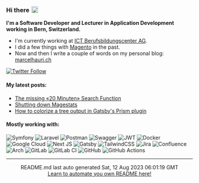 ### Hi there <img src="https://media.giphy.com/media/hvRJCLFzcasrR4ia7z/giphy.gif" style="width: 18px; margin-left: 5px; position: absolute;">

**I'm a Software Developer and Lecturer in Application Development working in Bern, Switzerland.**

- I'm currently working at [ICT Berufsbildungscenter AG](https://berufsbildungscenter.ch/).
- I did a few things with [Magento](https://magento.marcelhauri.ch) in the past.
- Now and then I write a couple of words on my personal blog: [marcelhauri.ch](https://marcelhauri.ch)

[![Twitter Follow](https://img.shields.io/twitter/follow/mhauri?style=for-the-badge&color=111827&labelColor=111827)](https://twitter.com/mhauri)

#### My latest posts:

 - [The missing «20 Minuten» Search Function](https://marcelhauri.ch/blog/the-missing-20-minuten-search-function)
 - [Shutting down Magestats](https://marcelhauri.ch/blog/shutting-down-magestats)
 - [How to colorize a tree output in Gatsby's Prism plugin](https://marcelhauri.ch/blog/how-to-colorize-a-tree-output-in-gatsbys-prism-plugin)

#### Mostly working with:

![Symfony](https://img.shields.io/badge/symfony-%23000000.svg?style=for-the-badge&logo=symfony&logoColor=white&color=111827)
![Laravel](https://img.shields.io/badge/laravel-%23FF2D20.svg?style=for-the-badge&logo=laravel&logoColor=white&color=111827)
![Postman](https://img.shields.io/badge/Postman-FF6C37?style=for-the-badge&logo=postman&logoColor=white&color=111827)
![Swagger](https://img.shields.io/badge/-Swagger-%23Clojure?style=for-the-badge&logo=swagger&logoColor=white&color=111827)
![JWT](https://img.shields.io/badge/JWT-black?style=for-the-badge&logo=JSON%20web%20tokens&color=111827)
![Docker](https://img.shields.io/badge/docker-%230db7ed.svg?style=for-the-badge&logo=docker&logoColor=white&color=111827)
![Google Cloud](https://img.shields.io/badge/GoogleCloud-%234285F4.svg?style=for-the-badge&logo=google-cloud&logoColor=white&color=111827)
![Next JS](https://img.shields.io/badge/Next-black?style=for-the-badge&logo=next.js&logoColor=white&color=111827)
![Gatsby](https://img.shields.io/badge/Gatsby-%23663399.svg?style=for-the-badge&logo=gatsby&logoColor=white&color=111827)
![TailwindCSS](https://img.shields.io/badge/tailwindcss-%2338B2AC.svg?style=for-the-badge&logo=tailwind-css&logoColor=white&color=111827)
![Jira](https://img.shields.io/badge/jira-%230A0FFF.svg?style=for-the-badge&logo=jira&logoColor=white&color=111827)
![Confluence](https://img.shields.io/badge/confluence-%23172BF4.svg?style=for-the-badge&logo=confluence&logoColor=white&color=111827)
![Arch](https://img.shields.io/badge/Arch%20Linux-1793D1?logo=arch-linux&logoColor=fff&style=for-the-badge&color=111827)
![GitLab](https://img.shields.io/badge/gitlab-%23181717.svg?style=for-the-badge&logo=gitlab&logoColor=white&color=111827)
![GitLab CI](https://img.shields.io/badge/GitLabCI-%23181717.svg?style=for-the-badge&logo=gitlab&logoColor=white&color=111827)
![GitHub](https://img.shields.io/badge/github-%23121011.svg?style=for-the-badge&logo=github&logoColor=white&color=111827)
![GitHub Actions](https://img.shields.io/badge/githubactions-%232671E5.svg?style=for-the-badge&logo=githubactions&logoColor=white&color=111827)

<hr />
<div align="center">
README.md last auto generated Sat, 12 Aug 2023 06:01:19 GMT
<br/>
<a href="https://marcelhauri.ch" target="_blank">Learn to automate you own README here!</a>
</div>
